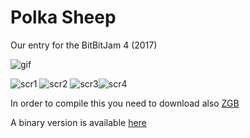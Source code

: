 # Polka Sheep

Our entry for the BitBitJam 4 (2017)

![gif](https://github.com/Zal0/bitbitjam2017/raw/master/docs/marketing/polkasheep.gif) 

![scr1](https://github.com/Zal0/bitbitjam2017/raw/master/docs/marketing/screenshots/bgb00004.png) ![scr2](https://github.com/Zal0/bitbitjam2017/raw/master/docs/marketing/screenshots/bgb00008.png) ![scr3](https://github.com/Zal0/bitbitjam2017/raw/master/docs/marketing/screenshots/bgb00009.png)![scr4](https://github.com/Zal0/bitbitjam2017/raw/master/docs/marketing/screenshots/bgb00010.png)


In order to compile this you need to download also [ZGB](https://github.com/Zal0/ZGB)

A binary version is available [here](https://gamejolt.com/games/PolkaSheeep/267409)